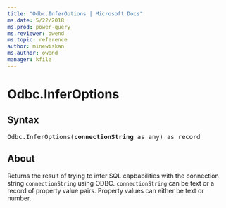 ```yaml
---
title: "Odbc.InferOptions | Microsoft Docs"
ms.date: 5/22/2018
ms.prod: power-query
ms.reviewer: owend
ms.topic: reference
author: minewiskan
ms.author: owend
manager: kfile
---
```

# Odbc.InferOptions

## Syntax

<pre>
Odbc.InferOptions(<b>connectionString</b> as any) as record
</pre>

## About
Returns the result of trying to infer SQL capbabilities with the connection string `connectionString` using ODBC. `connectionString` can be text or a record of property value pairs. Property values can either be text or number.
